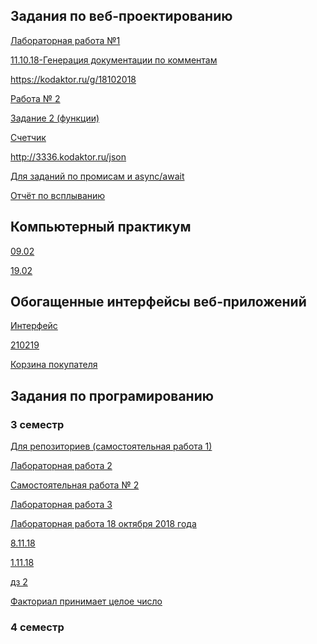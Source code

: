 
## Задания по веб-проектированию

<a href = "https://kodaktor.ru/x/unsafe_9f326">Лабораторная работа №1</a>

<a href = "https://sukhacheva.github.io/11.10.18/">11.10.18-Генерация документации по комментам</a>

<a href = "https://kodaktor.ru/841c99d">https://kodaktor.ru/g/18102018</a>

<a href = "https://moodle.herzen.spb.ru/mod/forum/discuss.php?d=7141">Работа № 2</a>

<a href = "https://kodaktor.ru/g/task_func_5e768">Задание 2 (функции)</a>

<a href = "https://kodaktor.ru/?!=2c4cefb_7295a">Счетчик</a>

<a href = "https://kodaktor.ru/?!=dade26b">http://3336.kodaktor.ru/json</a>

<a href = "https://kodaktor.ru/08112018_8c17f">Для заданий по промисам и async/await</a>

<a href = "https://kodaktor.ru/async_34e92">Отчёт по всплыванию</a>

<a href = ""></a>

## Компьютерный практикум

<a href = "https://pp.userapi.com/c844618/v844618884/1abb2c/EqmlFQ8XDys.jpg">09.02</a>

<a href = "https://sukhacheva.github.io/moment_bundle/">19.02</a>


## Обогащенные интерфейсы веб-приложений 

<a href = "https://kodaktor.ru/?!=click_ee868">Интерфейс</a>

<a href = "https://kodaktor.ru/?!=custom_b7484">210219</a>

<a href = "https://kodaktor.ru/?!=custom_d312b"> Корзина покупателя</a>

## Задания по програмированию

### 3 семестр


<a href = "https://github.com/Sukhacheva/PROG/blob/master/README.md#Сухачева-Валерия">Для репозиториев (самостоятельная работа 1)</a>

<a href = "https://repl.it/@artemovnavaleri/GloriousSelfassuredPiracy">Лабораторная работа 2</a>

<a href = "https://repl.it/@artemovnavaleri/Samostoiatielnaia-rabota-2">Самостоятельная работа № 2</a>

<a href = "https://repl.it/@artemovnavaleri/20-09-18">Лабораторная работа 3</a>

<a href = "https://github.com/Sukhacheva/18-10/tree/master">Лабораторная работа 18 октября 2018 года</a>

<a href = "https://repl.it/@artemovnavaleri/81118">8.11.18</a>

<a href = "https://repl.it/@artemovnavaleri/11118">1.11.18</a>

<a href = "https://repl.it/@artemovnavaleri/dz2"> дз 2</a>

<a href = "https://repl.it/@artemovnavaleri/Faktorial-prinimaiet-tsieloie-chislo">Факториал принимает целое число</a>

### 4 семестр



